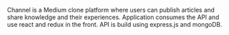 Channel is a Medium clone platform where users can publish articles and share knowledge and their experiences.
Application consumes the API and use react and redux in the front. 
API is build using express.js and mongoDB.
